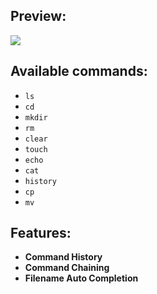 ## Preview:

<img src="https://i.imgur.com/AAL6anI.png">

## Available commands:
  - ```ls```
  - ```cd```
  - ```mkdir```
  - ```rm```
  - ```clear```
  - ```touch```
  - ```echo```
  - ```cat```
  - ```history```
  - ```cp```
  - ```mv```

## Features:
  - __Command History__
  - __Command Chaining__
  - __Filename Auto Completion__
